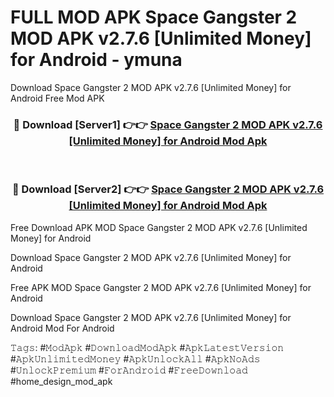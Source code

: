 # FULL MOD APK Space Gangster 2 MOD APK v2.7.6 [Unlimited Money] for Android - ymuna
Download Space Gangster 2 MOD APK v2.7.6 [Unlimited Money] for Android Free Mod APK

<div align="center">
<h3>🔴 Download [Server1] 👉👉 <a href="https://apk-comot.site?title=Space_Gangster_2_MOD_APK_v2.7.6_[Unlimited_Money]_for_Android">Space Gangster 2 MOD APK v2.7.6 [Unlimited Money] for Android Mod Apk</a></h3><br>

<h3>🔴 Download [Server2] 👉👉 <a href="https://apk-comot.site?title=Space_Gangster_2_MOD_APK_v2.7.6_[Unlimited_Money]_for_Android">Space Gangster 2 MOD APK v2.7.6 [Unlimited Money] for Android Mod Apk</a></h3>
</div>


Free Download APK MOD Space Gangster 2 MOD APK v2.7.6 [Unlimited Money] for Android

Download Space Gangster 2 MOD APK v2.7.6 [Unlimited Money] for Android 

Free APK MOD Space Gangster 2 MOD APK v2.7.6 [Unlimited Money] for Android 

Download Space Gangster 2 MOD APK v2.7.6 [Unlimited Money] for Android Mod For Android

𝚃𝚊𝚐𝚜: #𝙼𝚘𝚍𝙰𝚙𝚔 #𝙳𝚘𝚠𝚗𝚕𝚘𝚊𝚍𝙼𝚘𝚍𝙰𝚙𝚔 #𝙰𝚙𝚔𝙻𝚊𝚝𝚎𝚜𝚝𝚅𝚎𝚛𝚜𝚒𝚘𝚗 #𝙰𝚙𝚔𝚄𝚗𝚕𝚒𝚖𝚒𝚝𝚎𝚍𝙼𝚘𝚗𝚎𝚢 #𝙰𝚙𝚔𝚄𝚗𝚕𝚘𝚌𝚔𝙰𝚕𝚕 #𝙰𝚙𝚔𝙽𝚘𝙰𝚍𝚜 #𝚄𝚗𝚕𝚘𝚌𝚔𝙿𝚛𝚎𝚖𝚒𝚞𝚖 #𝙵𝚘𝚛𝙰𝚗𝚍𝚛𝚘𝚒𝚍 #𝙵𝚛𝚎𝚎𝙳𝚘𝚠𝚗𝚕𝚘𝚊𝚍 #home_design_mod_apk